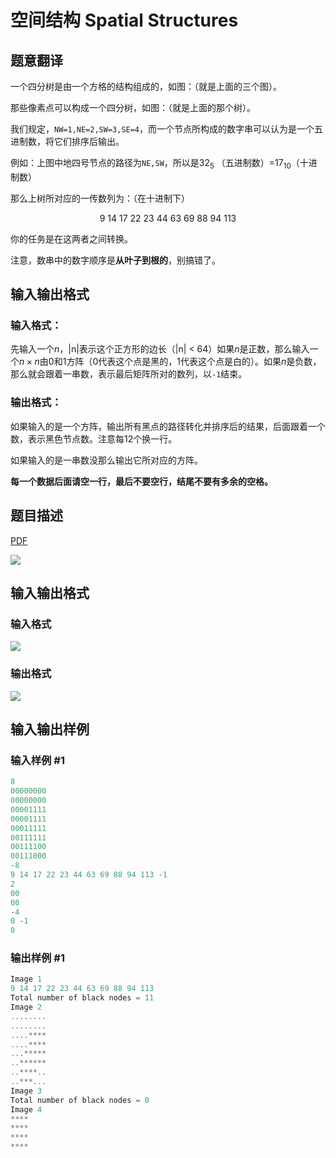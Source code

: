 # 空间结构 Spatial Structures

## 题意翻译

一个四分树是由一个方格的结构组成的，如图：（就是上面的三个图）。

那些像素点可以构成一个四分树，如图：（就是上面的那个树）。

我们规定，`NW=1,NE=2,SW=3,SE=4`，而一个节点所构成的数字串可以认为是一个五进制数，将它们排序后输出。

例如：上图中地四号节点的路径为`NE,SW`，所以是$32_5$ （五进制数）=$17_{10}$（十进制数）

那么上树所对应的一传数列为：（在十进制下）

$$\text{9 14 17 22 23 44 63 69 88 94 113}$$

你的任务是在这两者之间转换。

注意，数串中的数字顺序是**从叶子到根的**，别搞错了。

## 输入输出格式

### 输入格式：

先输入一个$n$，|n|表示这个正方形的边长（|n| < 64）如果$n$是正数，那么输入一个$n\times n$由$0$和$1$方阵（$0$代表这个点是黑的，$1$代表这个点是白的）。如果$n$是负数，那么就会跟着一串数，表示最后矩阵所对的数列，以`-1`结束。

### 输出格式：

如果输入的是一个方阵，输出所有黑点的路径转化并排序后的结果，后面跟着一个数，表示黑色节点数。注意每$12$个换一行。

如果输入的是一串数没那么输出它所对应的方阵。

**每一个数据后面请空一行，最后不要空行，结尾不要有多余的空格。**

## 题目描述

[problemUrl]: https://uva.onlinejudge.org/index.php?option=com_onlinejudge&Itemid=8&category=10&page=show_problem&problem=747

[PDF](https://uva.onlinejudge.org/external/8/p806.pdf)

![](https://cdn.luogu.com.cn/upload/vjudge_pic/UVA806/e3ef9d6446b0c333e20ef6230578f05966ed537f.png)

## 输入输出格式

### 输入格式

![](https://cdn.luogu.com.cn/upload/vjudge_pic/UVA806/e11cf4c5551b948a1ca8231f6356486f492b6680.png)

### 输出格式

![](https://cdn.luogu.com.cn/upload/vjudge_pic/UVA806/01c7d3984c47e423183439251410c362639892b7.png)

## 输入输出样例

### 输入样例 #1

```cpp
8
00000000
00000000
00001111
00001111
00011111
00111111
00111100
00111000
-8
9 14 17 22 23 44 63 69 88 94 113 -1
2
00
00
-4
0 -1
0
```


### 输出样例 #1

```cpp
Image 1
9 14 17 22 23 44 63 69 88 94 113
Total number of black nodes = 11
Image 2
........
........
....****
....****
...*****
..******
..****..
..***...
Image 3
Total number of black nodes = 0
Image 4
****
****
****
****
```


